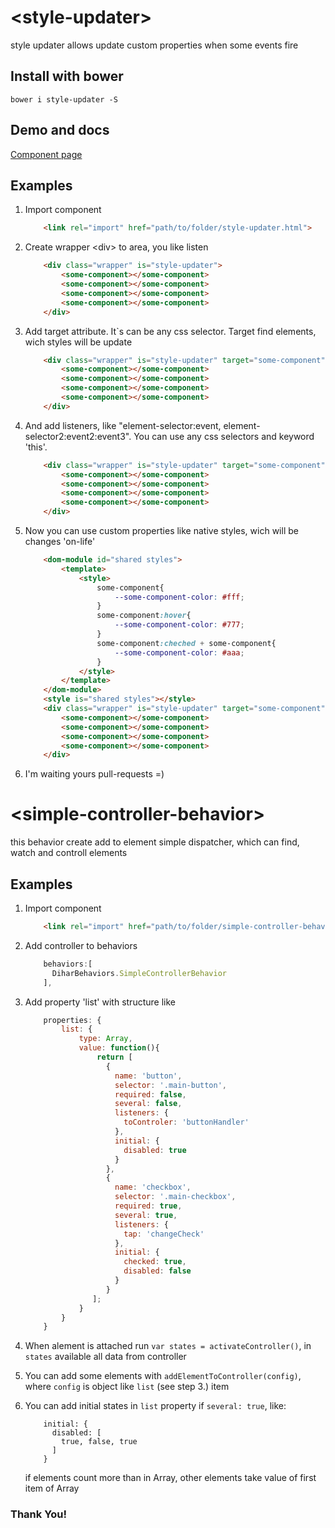 # \<style-updater\>

style updater allows update custom properties when some events fire 

## Install with bower

```
bower i style-updater -S
``` 

## Demo and docs

[Component page](https://dihar.github.io/components/style-updater)

## Examples

1. Import component

	```html
		<link rel="import" href="path/to/folder/style-updater.html">
	```
2. Create wrapper \<div\> to area, you like listen

	```html
		<div class="wrapper" is="style-updater">
			<some-component></some-component>
			<some-component></some-component>
			<some-component></some-component>
			<some-component></some-component>
		</div>
	```
3. Add target attribute. It`s can be any css selector. Target find elements, wich styles will be update

	```html
		<div class="wrapper" is="style-updater" target="some-component">
			<some-component></some-component>
			<some-component></some-component>
			<some-component></some-component>
			<some-component></some-component>
		</div>
	```
4. And add listeners, like "element-selector:event, element-selector2:event2:event3". You can use any css selectors and keyword 'this'.

	```html
		<div class="wrapper" is="style-updater" target="some-component" events="this:mousemove, some-component:click|touchend">
			<some-component></some-component>
			<some-component></some-component>
			<some-component></some-component>
			<some-component></some-component>
		</div>
	```
5. Now you can use custom properties like native styles, wich will be changes 'on-life'

	```html
		<dom-module id="shared styles">
			<template>
				<style>
					some-component{
						--some-component-color: #fff;
					}
					some-component:hover{
						--some-component-color: #777;
					}
					some-component:cheched + some-component{
						--some-component-color: #aaa;
					}
				</style>
			</template>
		</dom-module>
		<style is="shared styles"></style>
		<div class="wrapper" is="style-updater" target="some-component" events="this:mousemove, some-component:click">
			<some-component></some-component>
			<some-component></some-component>
			<some-component></some-component>
			<some-component></some-component>
		</div>
	```
6. I'm waiting yours pull-requests =)

# \<simple-controller-behavior\>

this behavior create add to element simple dispatcher, which can find, watch and controll elements

## Examples

1. Import component

	```html
		<link rel="import" href="path/to/folder/simple-controller-behavior.html">
	```
2. Add controller to behaviors

	```javascript
		behaviors:[
		  DiharBehaviors.SimpleControllerBehavior
		],
	```
3. Add property 'list' with structure like

	```javascript
		properties: {
			list: {
				type: Array,
				value: function(){
					return [
			          {						
			            name: 'button',
			            selector: '.main-button',
			            required: false,
			            several: false,
			            listeners: {
			              toControler: 'buttonHandler'
			            },
			            initial: {
			              disabled: true
			            }
			          },
			          {
			            name: 'checkbox',
			            selector: '.main-checkbox',
			            required: true,
			            several: true,
			            listeners: {
			              tap: 'changeCheck'
			            },
			            initial: {
			              checked: true,
			              disabled: false
			            }
			          }
		           ];			
				}
			}
		}
	```
4. When alement is attached run `var states = activateController()`, in `states` available all data from controller
5. You can add some elements with `addElementToController(config)`, where `config` is object like `list` (see step 3.) item
6. You can add initial states in `list` property if `several: true`, like:

	```
		initial: {
		  disabled: [
			true, false, true
		  ]
		}
	```
	if elements count more than in Array, other elements take value of first item of Array

### Thank You!